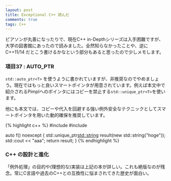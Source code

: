 ```yaml
---
layout: post
title: Exceptional C++ 読んだ
comments: true
tags: C++
---
```


ピアソンが丸善になったりで、現在C++ in-Depthシリーズは入手困難ですが、大学の図書館にあったので読みました。全然知らなかったことや、逆にC++11/14 だとこう書けるかなという部分もあると思ったので少しメモします。

### 項目37 : AUTO_PTR

``std::auto_ptr<T>`` を使うように書かれていますが、非推奨なのでやめましょう。現在ではもっと良いスマートポインタが用意されています。例えば本文中で紹介されるPimplへのポインタにはコピーを禁止する``std::unique_ptr<T>``を使います。

他にも本文では、コピーや代入を回避する強い例外安全なテクニックとしてスマートポインタを用いた動的確保を推奨しています。

{% highlight c++ %}
#include <memory>
#include <iostream>

auto f() noexcept
{
    std::unique_ptr<std::string> result(new std::string("hoge"));
    std::cout << "aaa";
    return result;
}
{% endhighlight %}


### C++ の設計と進化

「例外処理」の目的や(理想的な)実装は上記の本が詳しい。これも絶版なのが残念。常にC言語や過去のC++との互換性に悩まされてきた歴史が面白い。
